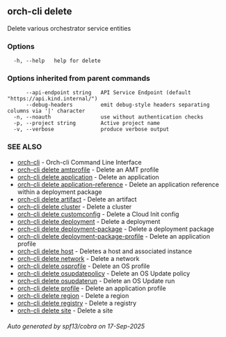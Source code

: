 ## orch-cli delete

Delete various orchestrator service entities

### Options

```
  -h, --help   help for delete
```

### Options inherited from parent commands

```
      --api-endpoint string   API Service Endpoint (default "https://api.kind.internal/")
      --debug-headers         emit debug-style headers separating columns via '|' character
  -n, --noauth                use without authentication checks
  -p, --project string        Active project name
  -v, --verbose               produce verbose output
```

### SEE ALSO

* [orch-cli](orch-cli.md)	 - Orch-cli Command Line Interface
* [orch-cli delete amtprofile](orch-cli_delete_amtprofile.md)	 - Delete an AMT profile
* [orch-cli delete application](orch-cli_delete_application.md)	 - Delete an application
* [orch-cli delete application-reference](orch-cli_delete_application-reference.md)	 - Delete an application reference within a deployment package
* [orch-cli delete artifact](orch-cli_delete_artifact.md)	 - Delete an artifact
* [orch-cli delete cluster](orch-cli_delete_cluster.md)	 - Delete a cluster
* [orch-cli delete customconfig](orch-cli_delete_customconfig.md)	 - Delete a Cloud Init config
* [orch-cli delete deployment](orch-cli_delete_deployment.md)	 - Delete a deployment
* [orch-cli delete deployment-package](orch-cli_delete_deployment-package.md)	 - Delete a deployment package
* [orch-cli delete deployment-package-profile](orch-cli_delete_deployment-package-profile.md)	 - Delete an application profile
* [orch-cli delete host](orch-cli_delete_host.md)	 - Deletes a host and associated instance
* [orch-cli delete network](orch-cli_delete_network.md)	 - Delete a network
* [orch-cli delete osprofile](orch-cli_delete_osprofile.md)	 - Delete an OS profile
* [orch-cli delete osupdatepolicy](orch-cli_delete_osupdatepolicy.md)	 - Delete an OS Update policy
* [orch-cli delete osupdaterun](orch-cli_delete_osupdaterun.md)	 - Delete an OS Update run
* [orch-cli delete profile](orch-cli_delete_profile.md)	 - Delete an application profile
* [orch-cli delete region](orch-cli_delete_region.md)	 - Delete a region
* [orch-cli delete registry](orch-cli_delete_registry.md)	 - Delete a registry
* [orch-cli delete site](orch-cli_delete_site.md)	 - Delete a site

###### Auto generated by spf13/cobra on 17-Sep-2025
